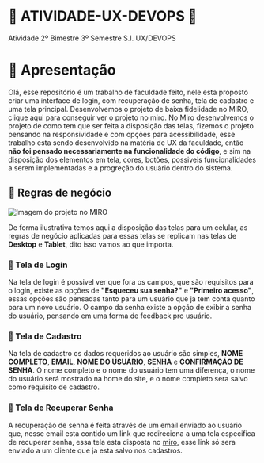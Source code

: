  # :large_blue_circle: ATIVIDADE-UX-DEVOPS :large_blue_circle:

Atividade 2º Bimestre 3º Semestre S.I. UX/DEVOPS

   # 🔵 Apresentação

 Olá, esse repositório é um trabalho de faculdade feito, nele esta proposto criar uma interface de login, com recuperação de senha, tela de cadastro e uma tela principal. Desenvolvemos o projeto de baixa fidelidade no MIRO, clique [aqui](https://miro.com/welcomeonboard/TTQ5cmFrS0hOV2RkVk5IZUhVQlVxemxvR0ljV0wwQmVZTUV5MTdZdnk2VWZhaHFJbkI0dmtSNHg5d2NqcUM0VHwzNDU4NzY0NTg4ODY5OTkyODgzfDI=?share_link_id=768665701708) para conseguir ver o projeto no miro.
   No Miro desenvolvemos o projeto de como tem que ser feita a disposição das telas, fizemos o projeto pensando na responsividade e com opções para acessibilidade, esse trabalho esta sendo desenvolvido na matéria de UX da faculdade, então **não foi pensado necessariamente na funcionalidade do código**, e sim na disposição dos elementos em tela, cores, botões, possiveis funcionalidades a serem implementadas e a progreção do usuário dentro do sistema.

   ## 🔷 Regras de negócio

   ![Imagem do projeto no MIRO](https://github.com/danielsz3/ATIVIDADE-UX-DEVOPS/assets/135331760/4551b188-4cc7-419f-907b-c419e01dadb7)

   De forma ilustrativa temos aqui a disposição das telas para um celular, as regras de negócio aplicadas para essas telas se replicam nas telas de **Desktop** e **Tablet**, dito isso vamos ao que importa.

   ### :small_blue_diamond: Tela de Login
   Na tela de login é possivel ver que fora os campos, que são requisitos para o login, existe as opções de **"Esqueceu sua senha?"** e **"Primeiro acesso"**, essas opções são pensadas tanto para um usuário que ja tem conta quanto para um novo usuário. O campo da senha existe a opção de exibir a senha do usuário, pensando em uma forma de feedback pro usuário.

   ### :small_blue_diamond: Tela de Cadastro
   Na tela de cadastro os dados requeridos ao usuário são simples, **NOME COMPLETO**, **EMAIL**, **NOME DO USUÁRIO**, **SENHA** e **CONFIRMAÇÃO DE SENHA**. O nome completo e o nome do usuário tem uma diferença, o nome do usuário será mostrado na home do site, e o nome completo sera salvo como requisito de cadastro.

   ### :small_blue_diamond: Tela de Recuperar Senha
   A recuperação de senha é feita através de um email enviado ao usuário que, nesse email esta contido um link que redireciona a uma tela especifica de recuperar senha, essa tela esta disposta no [miro](https://miro.com/welcomeonboard/TTQ5cmFrS0hOV2RkVk5IZUhVQlVxemxvR0ljV0wwQmVZTUV5MTdZdnk2VWZhaHFJbkI0dmtSNHg5d2NqcUM0VHwzNDU4NzY0NTg4ODY5OTkyODgzfDI=?share_link_id=768665701708), esse link só sera enviado a um cliente que ja esta salvo nos cadastros.
 
   


